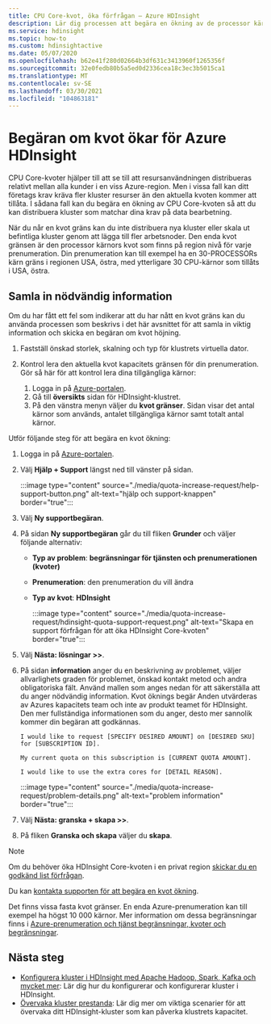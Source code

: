 ```yaml
---
title: CPU Core-kvot, öka förfrågan – Azure HDInsight
description: Lär dig processen att begära en ökning av de processor kärnor som allokerats till din prenumeration.
ms.service: hdinsight
ms.topic: how-to
ms.custom: hdinsightactive
ms.date: 05/07/2020
ms.openlocfilehash: b62e41f280d02664b3df631c3413960f1265356f
ms.sourcegitcommit: 32e0fedb80b5a5ed0d2336cea18c3ec3b5015ca1
ms.translationtype: MT
ms.contentlocale: sv-SE
ms.lasthandoff: 03/30/2021
ms.locfileid: "104863181"
---
```

# <a name="requesting-quota-increases-for-azure-hdinsight"></a>Begäran om kvot ökar för Azure HDInsight

CPU Core-kvoter hjälper till att se till att resursanvändningen distribueras relativt mellan alla kunder i en viss Azure-region. Men i vissa fall kan ditt företags krav kräva fler kluster resurser än den aktuella kvoten kommer att tillåta. I sådana fall kan du begära en ökning av CPU Core-kvoten så att du kan distribuera kluster som matchar dina krav på data bearbetning.

När du når en kvot gräns kan du inte distribuera nya kluster eller skala ut befintliga kluster genom att lägga till fler arbetsnoder. Den enda kvot gränsen är den processor kärnors kvot som finns på region nivå för varje prenumeration. Din prenumeration kan till exempel ha en 30-PROCESSORs kärn gräns i regionen USA, östra, med ytterligare 30 CPU-kärnor som tillåts i USA, östra.

## <a name="gather-required-information"></a>Samla in nödvändig information

Om du har fått ett fel som indikerar att du har nått en kvot gräns kan du använda processen som beskrivs i det här avsnittet för att samla in viktig information och skicka en begäran om kvot höjning.

1. Fastställ önskad storlek, skalning och typ för klustrets virtuella dator.
1. Kontrol lera den aktuella kvot kapacitets gränsen för din prenumeration. Gör så här för att kontrol lera dina tillgängliga kärnor:

    1. Logga in på [Azure-portalen](https://portal.azure.com/).
    1. Gå till **översikts** sidan för HDInsight-klustret.
    1. På den vänstra menyn väljer du **kvot gränser**. Sidan visar det antal kärnor som används, antalet tillgängliga kärnor samt totalt antal kärnor.

Utför följande steg för att begära en kvot ökning:

1. Logga in på [Azure-portalen](https://portal.azure.com/).
1. Välj **Hjälp + Support** längst ned till vänster på sidan.

    :::image type="content" source="./media/quota-increase-request/help-support-button.png" alt-text="hjälp och support-knappen" border="true":::

1. Välj **Ny supportbegäran**.
1. På sidan **Ny supportbegäran** går du till fliken **Grunder** och väljer följande alternativ:

   - **Typ av problem**: **begränsningar för tjänsten och prenumerationen (kvoter)**
   - **Prenumeration**: den prenumeration du vill ändra
   - **Typ av kvot**: **HDInsight**

     :::image type="content" source="./media/quota-increase-request/hdinsight-quota-support-request.png" alt-text="Skapa en support förfrågan för att öka HDInsight Core-kvoten" border="true":::

1. Välj **Nästa: lösningar >>**.
1. På sidan **information** anger du en beskrivning av problemet, väljer allvarlighets graden för problemet, önskad kontakt metod och andra obligatoriska fält. Använd mallen som anges nedan för att säkerställa att du anger nödvändig information. Kvot öknings begär Anden utvärderas av Azures kapacitets team och inte av produkt teamet för HDInsight. Den mer fullständiga informationen som du anger, desto mer sannolik kommer din begäran att godkännas.

   ```text
   I would like to request [SPECIFY DESIRED AMOUNT] on [DESIRED SKU] for [SUBSCRIPTION ID].
   
   My current quota on this subscription is [CURRENT QUOTA AMOUNT].
   
   I would like to use the extra cores for [DETAIL REASON].
   ```

   :::image type="content" source="./media/quota-increase-request/problem-details.png" alt-text="problem information" border="true":::

1. Välj **Nästa: granska + skapa >>**.
1. På fliken **Granska och skapa** väljer du **skapa**.

> [!NOTE]  
> Om du behöver öka HDInsight Core-kvoten i en privat region [skickar du en godkänd list förfrågan](https://aka.ms/canaryintwhitelist).

Du kan [kontakta supporten för att begära en kvot ökning](../azure-portal/supportability/resource-manager-core-quotas-request.md).

Det finns vissa fasta kvot gränser. En enda Azure-prenumeration kan till exempel ha högst 10 000 kärnor. Mer information om dessa begränsningar finns i [Azure-prenumeration och tjänst begränsningar, kvoter och begränsningar](../azure-resource-manager/management/azure-subscription-service-limits.md).

## <a name="next-steps"></a>Nästa steg

* [Konfigurera kluster i HDInsight med Apache Hadoop, Spark, Kafka och mycket mer](hdinsight-hadoop-provision-linux-clusters.md): Lär dig hur du konfigurerar och konfigurerar kluster i HDInsight.
* [Övervaka kluster prestanda](hdinsight-key-scenarios-to-monitor.md): Lär dig mer om viktiga scenarier för att övervaka ditt HDInsight-kluster som kan påverka klustrets kapacitet.